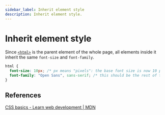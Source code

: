 ```yaml
---
sidebar_label: Inherit element style
description: Inherit element style.
---
```


# Inherit element style

Since [`<html>`](https://developer.mozilla.org/en-US/docs/Learn/Getting_started_with_the_web/CSS_basics) is the parent element of the whole page, all elements inside it inherit the same `font-size` and `font-family`.

```css
html {
  font-size: 10px; /* px means "pixels": the base font size is now 10 pixels high  */
  font-family: "Open Sans", sans-serif; /* this should be the rest of the output you got from Google fonts */
}
```

## References

[CSS basics - Learn web development | MDN](https://developer.mozilla.org/en-US/docs/Learn/Getting_started_with_the_web/CSS_basics)